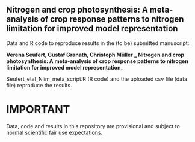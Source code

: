 ## Nitrogen and crop photosynthesis: A meta-analysis of crop response patterns to nitrogen limitation for improved model representation

Data and R code to reproduce results in the (to be) submitted manuscript:

**Verena Seufert, Gustaf Granath, Christoph Müller**
**_ Nitrogen and crop photosynthesis: A meta-analysis of crop response patterns to nitrogen limitation for improved model representation_**

Seufert_etal_Nlim_meta_script.R (R code) and the uploaded csv file (data file) reproduce the results.

# IMPORTANT
Data, code and results in this repository are provisional and subject to normal scientific fair use expectations.
